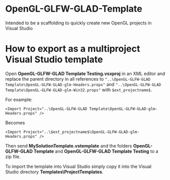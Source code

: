 # OpenGL-GLFW-GLAD-Template
Intended to be a scaffolding to quickly create new OpenGL projects in Visual Studio

# How to export as a multiproject Visual Studio template
Open **OpenGL-GLFW-GLAD Template Testing.vsxproj** in an XML editor and replace the parent directory in all references to `"..\OpenGL-GLFW-GLAD Template\OpenGL-GLFW-GLAD-glm-Headers.props"` and `"..\OpenGL-GLFW-GLAD Template\OpenGL-GLFW-GLAD-glm-Win32.props"` with `$ext_projectname$`.

For example:

    <Import Project="..\OpenGL-GLFW-GLAD Template\OpenGL-GLFW-GLAD-glm-Headers.props" />

Becomes

    <Import Project="..\$ext_projectname$\OpenGL-GLFW-GLAD-glm-Headers.props" />
    
Then send **MySolutionTemplate.vstemplate** and the folders **OpenGL-GLFW-GLAD Template** and **OpenGL-GLFW-GLAD Template Testing** to a zip file.

To import the template into Visual Studio simply copy it into the Visual Studio directory **Templates\ProjectTemplates**.
